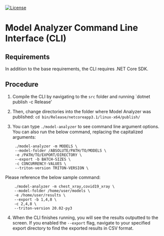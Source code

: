 <!--
Copyright 2020, NVIDIA CORPORATION.
Licensed under the Apache License, Version 2.0 (the "License");
you may not use this file except in compliance with the License.
You may obtain a copy of the License at
    http://www.apache.org/licenses/LICENSE-2.0
Unless required by applicable law or agreed to in writing, software
distributed under the License is distributed on an "AS IS" BASIS,
WITHOUT WARRANTIES OR CONDITIONS OF ANY KIND, either express or implied.
See the License for the specific language governing permissions and
limitations under the License.
-->

[![License](https://img.shields.io/badge/License-Apache_2.0-lightgrey.svg)](https://opensource.org/licenses/Apache-2.0)

# Model Analyzer Command Line Interface (CLI)

## Requirements

In addition to the base requirements, the CLI requires .NET Core SDK.

## Procedure

1. Compile the CLI by navigating to the `src` folder and running `dotnet publish -c Release'
2. Then, change directories into the folder where Model Analyzer was published: `cd bin/Release/netcoreapp3.1/linux-x64/publish/`
3. You can type `./model-analyzer` to see command line argument options. You can also run the below command, replacing the capitalized arguments:

        ./model-analyzer -m MODELS \
        --model-folder /ABSOLUTE/PATH/TO/MODELS \
        -e /PATH/TO/EXPORT/DIRECTORY \
        --export -b BATCH-SIZES \
        -c CONCURRENCY-VALUES \
        --triton-version TRITON-VERSION \

Please reference the below sample command:

        ./model-analyzer -m chest_xray,covid19_xray \
        --model-folder /home/user/models \
        -e /home/user/results \
        --export -b 1,4,8 \
        -c 2,4,8 \
        --triton-version 20.02-py3

4. When the CLI finishes running, you will see the results outputted to the screen. If you enabled the `--export` flag, navigate to your specified export directory to find the exported results in CSV format.
